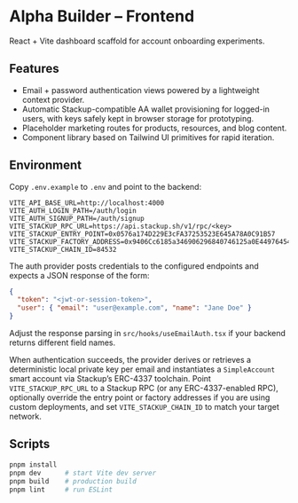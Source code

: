 # Alpha Builder – Frontend

React + Vite dashboard scaffold for account onboarding experiments.

## Features

- Email + password authentication views powered by a lightweight context provider.
- Automatic Stackup-compatible AA wallet provisioning for logged-in users, with keys
  safely kept in browser storage for prototyping.
- Placeholder marketing routes for products, resources, and blog content.
- Component library based on Tailwind UI primitives for rapid iteration.

## Environment

Copy `.env.example` to `.env` and point to the backend:

```
VITE_API_BASE_URL=http://localhost:4000
VITE_AUTH_LOGIN_PATH=/auth/login
VITE_AUTH_SIGNUP_PATH=/auth/signup
VITE_STACKUP_RPC_URL=https://api.stackup.sh/v1/rpc/<key>
VITE_STACKUP_ENTRY_POINT=0x0576a174D229E3cFA37253523E645A78A0C91B57
VITE_STACKUP_FACTORY_ADDRESS=0x9406Cc6185a346906296840746125a0E44976454
VITE_STACKUP_CHAIN_ID=84532
```

The auth provider posts credentials to the configured endpoints and expects a JSON
response of the form:

```json
{
  "token": "<jwt-or-session-token>",
  "user": { "email": "user@example.com", "name": "Jane Doe" }
}
```

Adjust the response parsing in `src/hooks/useEmailAuth.tsx` if your backend returns
different field names.

When authentication succeeds, the provider derives or retrieves a deterministic
local private key per email and instantiates a `SimpleAccount` smart account via
Stackup’s ERC-4337 toolchain. Point `VITE_STACKUP_RPC_URL` to a Stackup RPC (or
any ERC-4337-enabled RPC), optionally override the entry point or factory
addresses if you are using custom deployments, and set `VITE_STACKUP_CHAIN_ID`
to match your target network.

## Scripts

```bash
pnpm install
pnpm dev      # start Vite dev server
pnpm build    # production build
pnpm lint     # run ESLint
```
